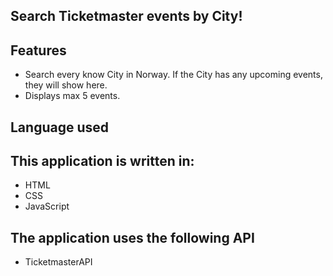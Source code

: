 ## Search Ticketmaster events by City!

## Features

- Search every know City in Norway. If the City has any upcoming events, they will show here.
- Displays max 5 events.

## Language used

## This application is written in:
- HTML
- CSS
- JavaScript

## The application uses the following API

- TicketmasterAPI